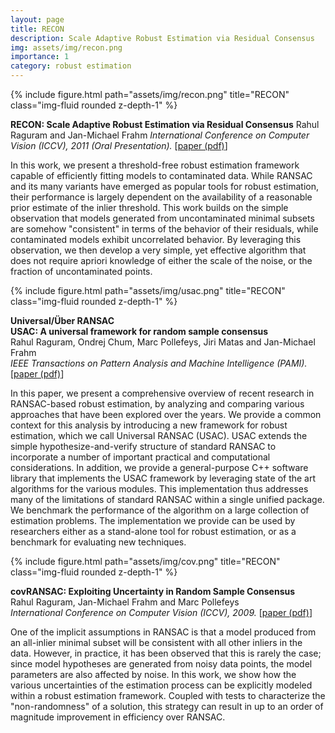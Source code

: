```yaml
---
layout: page
title: RECON
description: Scale Adaptive Robust Estimation via Residual Consensus
img: assets/img/recon.png
importance: 1
category: robust estimation
---
```


<div class="row">
    <div class="col-sm mt-3 mt-md-0">
        {% include figure.html path="assets/img/recon.png" title="RECON" class="img-fluid rounded z-depth-1" %}
    </div>
</div>

<b>RECON: Scale Adaptive Robust Estimation via Residual Consensus</b>
Rahul Raguram and Jan-Michael Frahm
<i>International Conference on Computer Vision (ICCV), 2011 (Oral Presentation).</i>
[<a href="assets/pdf/0727.pdf">paper (pdf)</a>]

In this work, we present a threshold-free robust estimation framework capable of efficiently fitting models to contaminated data. While RANSAC and its many variants have emerged as popular tools for robust estimation, their performance is largely dependent on the availability of a reasonable prior estimate of the inlier threshold. This work builds on the simple observation that models generated from uncontaminated minimal subsets are somehow "consistent" in terms of the behavior of their residuals, while contaminated models exhibit uncorrelated behavior. By leveraging this observation, we then develop a very simple, yet effective algorithm that does not require apriori knowledge of either the scale of the noise, or the fraction of uncontaminated points.

<div class="row">
    <div class="col-sm mt-3 mt-md-0">
        {% include figure.html path="assets/img/usac.png" title="RECON" class="img-fluid rounded z-depth-1" %}
    </div>
</div>

<b>Universal/Über RANSAC</b><br>
<b>USAC: A universal framework for random sample consensus</b><br>
Rahul Raguram, Ondrej Chum, Marc Pollefeys, Jiri Matas and Jan-Michael Frahm<br>
<i>IEEE Transactions on Pattern Analysis and Machine Intelligence (PAMI).</i>
[<a href="assets/pdf/RaguramPAMI13.pdf">paper (pdf)</a>] 

In this paper, we present a comprehensive overview of recent research in RANSAC-based robust estimation, by analyzing and comparing various approaches that have been explored over the years. We provide a common context for this analysis by introducing a new framework for robust estimation, which we call Universal RANSAC (USAC). USAC extends the simple hypothesize-and-verify structure of standard RANSAC to incorporate a number of important practical and computational considerations. In addition, we provide a general-purpose C++ software library that implements the USAC framework by leveraging state of the art algorithms for the various modules. This implementation thus addresses many of the limitations of standard RANSAC within a single unified package. We benchmark the performance of the algorithm on a large collection of estimation problems. The implementation we provide can be used by researchers either as a stand-alone tool for robust estimation, or as a benchmark for evaluating new techniques.


<div class="row">
    <div class="col-sm mt-3 mt-md-0">
        {% include figure.html path="assets/img/cov.png" title="RECON" class="img-fluid rounded z-depth-1" %}
    </div>
</div>

<b>covRANSAC: Exploiting Uncertainty in Random Sample Consensus</b><br>
Rahul Raguram, Jan-Michael Frahm and Marc Pollefeys<br>
<i>International Conference on Computer Vision (ICCV), 2009.</i>
[<a href="assets/pdf/RaguramICCV09.pdf">paper (pdf)</a>] 

One of the implicit assumptions in RANSAC is that a model produced from an all-inlier minimal subset will be consistent with all other inliers in the data. However, in practice, it has been observed that this is rarely the case; since model hypotheses are generated from noisy data points, the model parameters are also affected by noise. In this work, we show how the various uncertainties of the estimation process can be explicitly modeled within a robust estimation framework. Coupled with tests to characterize the "non-randomness" of a solution, this strategy can result in up to an order of magnitude improvement in efficiency over RANSAC. 

